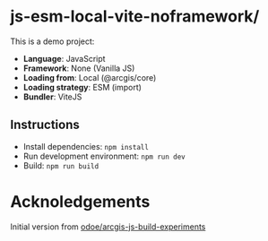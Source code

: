 # js-esm-local-vite-noframework/

This is a demo project:

* **Language**: JavaScript
* **Framework**: None (Vanilla JS)
* **Loading from**: Local (@arcgis/core)
* **Loading strategy**: ESM (import)
* **Bundler**: ViteJS

## Instructions

* Install dependencies: `npm install`
* Run development environment: `npm run dev`
* Build: `npm run build`

# Acknoledgements

Initial version from [odoe/arcgis-js-build-experiments](https://github.com/odoe/arcgis-js-build-experiments/tree/main/webpack)
